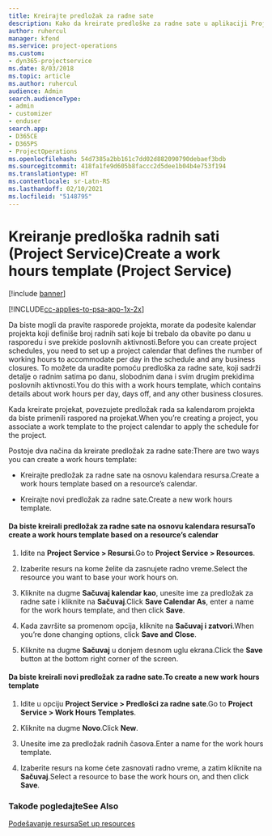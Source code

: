 ```yaml
---
title: Kreirajte predložak za radne sate
description: Kako da kreirate predloške za radne sate u aplikaciji Project Service
author: ruhercul
manager: kfend
ms.service: project-operations
ms.custom:
- dyn365-projectservice
ms.date: 8/03/2018
ms.topic: article
ms.author: ruhercul
audience: Admin
search.audienceType:
- admin
- customizer
- enduser
search.app:
- D365CE
- D365PS
- ProjectOperations
ms.openlocfilehash: 54d7385a2bb161c7dd02d882090790debaef3bdb
ms.sourcegitcommit: 418fa1fe9d605b8faccc2d5dee1b04b4e753f194
ms.translationtype: HT
ms.contentlocale: sr-Latn-RS
ms.lasthandoff: 02/10/2021
ms.locfileid: "5148795"
---
```

# <a name="create-a-work-hours-template-project-service"></a><span data-ttu-id="ebbab-103">Kreiranje predloška radnih sati (Project Service)</span><span class="sxs-lookup"><span data-stu-id="ebbab-103">Create a work hours template (Project Service)</span></span>

[!include [banner](../includes/psa-now-project-operations.md)]

[!INCLUDE[cc-applies-to-psa-app-1x-2x](../includes/cc-applies-to-psa-app-1x-2x.md)]

<span data-ttu-id="ebbab-104">Da biste mogli da pravite rasporede projekta, morate da podesite kalendar projekta koji definiše broj radnih sati koje bi trebalo da obavite po danu u rasporedu i sve prekide poslovnih aktivnosti.</span><span class="sxs-lookup"><span data-stu-id="ebbab-104">Before you can create project schedules, you need to set up a project calendar that defines the number of working hours to accommodate per day in the schedule and any business closures.</span></span> <span data-ttu-id="ebbab-105">To možete da uradite pomoću predloška za radne sate, koji sadrži detalje o radnim satima po danu, slobodnim dana i svim drugim prekidima poslovnih aktivnosti.</span><span class="sxs-lookup"><span data-stu-id="ebbab-105">You do this with a work hours template, which contains details about work hours per day, days off, and any other business closures.</span></span>  
  
 <span data-ttu-id="ebbab-106">Kada kreirate projekat, povezujete predložak rada sa kalendarom projekta da biste primenili raspored na projekat.</span><span class="sxs-lookup"><span data-stu-id="ebbab-106">When you’re creating a project, you associate a work template to the project calendar to apply the schedule for the project.</span></span>  
  
 <span data-ttu-id="ebbab-107">Postoje dva načina da kreirate predložak za radne sate:</span><span class="sxs-lookup"><span data-stu-id="ebbab-107">There are two ways you can create a work hours template:</span></span>  
  
-   <span data-ttu-id="ebbab-108">Kreirajte predložak za radne sate na osnovu kalendara resursa.</span><span class="sxs-lookup"><span data-stu-id="ebbab-108">Create a work hours template based on a resource’s calendar.</span></span>  
  
-   <span data-ttu-id="ebbab-109">Kreirajte novi predložak za radne sate.</span><span class="sxs-lookup"><span data-stu-id="ebbab-109">Create a new work hours template.</span></span>  
  
#### <a name="to-create-a-work-hours-template-based-on-a-resources-calendar"></a><span data-ttu-id="ebbab-110">Da biste kreirali predložak za radne sate na osnovu kalendara resursa</span><span class="sxs-lookup"><span data-stu-id="ebbab-110">To create a work hours template based on a resource’s calendar</span></span>  
  
1.  <span data-ttu-id="ebbab-111">Idite na **Project Service > Resursi**.</span><span class="sxs-lookup"><span data-stu-id="ebbab-111">Go to **Project Service > Resources**.</span></span>  
  
2.  <span data-ttu-id="ebbab-112">Izaberite resurs na kome želite da zasnujete radno vreme.</span><span class="sxs-lookup"><span data-stu-id="ebbab-112">Select the resource you want to base your work hours on.</span></span>  
  
3.  <span data-ttu-id="ebbab-113">Kliknite na dugme **Sačuvaj kalendar kao**, unesite ime za predložak za radne sate i kliknite na **Sačuvaj**.</span><span class="sxs-lookup"><span data-stu-id="ebbab-113">Click **Save Calendar As**, enter a name for the work hours template, and then click **Save**.</span></span>  
  
4.  <span data-ttu-id="ebbab-114">Kada završite sa promenom opcija, kliknite na **Sačuvaj i zatvori**.</span><span class="sxs-lookup"><span data-stu-id="ebbab-114">When you’re done changing options, click **Save and Close**.</span></span>  
  
5.  <span data-ttu-id="ebbab-115">Kliknite na dugme **Sačuvaj** u donjem desnom uglu ekrana.</span><span class="sxs-lookup"><span data-stu-id="ebbab-115">Click the **Save** button at the bottom right corner of the screen.</span></span>  
  
#### <a name="to-create-a-new-work-hours-template"></a><span data-ttu-id="ebbab-116">Da biste kreirali novi predložak za radne sate.</span><span class="sxs-lookup"><span data-stu-id="ebbab-116">To create a new work hours template</span></span>  
  
1.  <span data-ttu-id="ebbab-117">Idite u opciju **Project Service > Predlošci za radne sate**.</span><span class="sxs-lookup"><span data-stu-id="ebbab-117">Go to **Project Service > Work Hours Templates**.</span></span>  
  
2.  <span data-ttu-id="ebbab-118">Kliknite na dugme **Novo**.</span><span class="sxs-lookup"><span data-stu-id="ebbab-118">Click **New**.</span></span>  
  
3.  <span data-ttu-id="ebbab-119">Unesite ime za predložak radnih časova.</span><span class="sxs-lookup"><span data-stu-id="ebbab-119">Enter a name for the work hours template.</span></span>  
  
4.  <span data-ttu-id="ebbab-120">Izaberite resurs na kome ćete zasnovati radno vreme, a zatim kliknite na **Sačuvaj**.</span><span class="sxs-lookup"><span data-stu-id="ebbab-120">Select a resource to base the work hours on, and then click **Save**.</span></span>  
  
### <a name="see-also"></a><span data-ttu-id="ebbab-121">Takođe pogledajte</span><span class="sxs-lookup"><span data-stu-id="ebbab-121">See Also</span></span>  
 [<span data-ttu-id="ebbab-122">Podešavanje resursa</span><span class="sxs-lookup"><span data-stu-id="ebbab-122">Set up resources</span></span>](../psa/set-up-resources.md)
